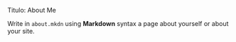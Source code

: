 Titulo: About Me

Write in `about.mkdn` using **Markdown** syntax a page about yourself
or about your site.

